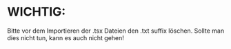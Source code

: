 #  WICHTIG: 

Bitte vor dem Importieren der .tsx Dateien den .txt suffix löschen. Sollte man dies nicht tun, kann es auch nicht gehen!